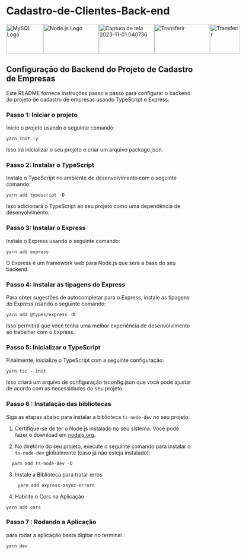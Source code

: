 # Cadastro-de-Clientes-Back-end
<div style="display: flex; align-items: center;">
    <img src="https://www.mysql.com/common/logos/logo-mysql-170x115.png" alt="MySQL Logo" width="100" height="80">
    <img src="https://github.com/LaiFrance/Cadastro-de-Clientes-Back-end/assets/91226847/8c23b201-61c5-420c-945a-0ab60dbf22ae" alt="Node.js Logo" width="150" height="80">
    <img src="https://github.com/LaiFrance/Cadastro-de-Clientes-Back-end/assets/91226847/a31b3835-e5d5-4b44-99af-3213539569e0" alt="Captura de tela 2023-11-01 040736" width="150" height="80">
    <img src="https://github.com/LaiFrance/Cadastro-de-Clientes-Back-end/assets/91226847/0914029f-4cd7-4710-bfb4-eb954da4c333" alt="Transferir" width="150" height="80">
<img src="https://github.com/LaiFrance/Cadastro-de-Clientes-Back-end/assets/91226847/f5308224-5c99-4370-99bc-bd2162ac7b6e"  alt="Transferir" width="80" height="80">
</div>






## Configuração do Backend do Projeto de Cadastro de Empresas

Este README fornece instruções passo a passo para configurar o backend do projeto de cadastro de empresas usando TypeScript e Express.

### Passo 1: Iniciar o projeto

Inicie o projeto usando o seguinte comando:

```
yarn init -y

```

Isso irá inicializar o seu projeto e criar um arquivo package.json.

### Passo 2: Instalar o TypeScript

Instale o TypeScript no ambiente de desenvolvimento com o seguinte comando:

```
yarn add typescript -D

```

Isso adicionará o TypeScript ao seu projeto como uma dependência de desenvolvimento.

### Passo 3: Instalar o Express

Instale o Express usando o seguinte comando:

```
yarn add express

```

O Express é um framework web para Node.js que será a base do seu backend.

### Passo 4: Instalar as tipagens do Express

Para obter sugestões de autocompletar para o Express, instale as tipagens do Express usando o seguinte comando:

```
yarn add @types/express -D

```

Isso permitirá que você tenha uma melhor experiência de desenvolvimento ao trabalhar com o Express.

### Passo 5: Inicializar o TypeScript

Finalmente, inicialize o TypeScript com a seguinte configuração:

```
yarn tsc --init

```
Isso criará um arquivo de configuração tsconfig.json que você pode ajustar de acordo com as necessidades do seu projeto.

### Passo 6 : Instalação das bibliotecas 

Siga as etapas abaixo para instalar a biblioteca `ts-node-dev` no seu projeto:

1. Certifique-se de ter o Node.js instalado no seu sistema. Você pode fazer o download em [nodejs.org](https://nodejs.org/).

2. No diretório do seu projeto, execute o seguinte comando para instalar o `ts-node-dev` globalmente (caso já não esteja instalado):

```
  yarn add ts-node-dev -D

```
3. Instale a Biblioteca para tratar erros

   ```
    yarn add express-async-errors

   ```

4. Habilite o Cors na Aplicação 

```
yarn add cors

```
### Passo 7 : Rodando a Aplicação 

para rodar a aplicação basta digitar no terminal : 
```
yarn dev
```





